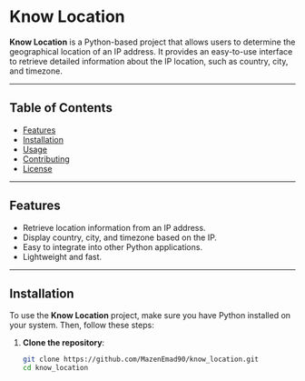 # **Know Location**

**Know Location** is a Python-based project that allows users to determine the geographical location of an IP address. It provides an easy-to-use interface to retrieve detailed information about the IP location, such as country, city, and timezone.

---

## **Table of Contents**

- [Features](#features)
- [Installation](#installation)
- [Usage](#usage)
- [Contributing](#contributing)
- [License](#license)

---

## **Features**

- Retrieve location information from an IP address.
- Display country, city, and timezone based on the IP.
- Easy to integrate into other Python applications.
- Lightweight and fast.

---

## **Installation**

To use the **Know Location** project, make sure you have Python installed on your system. Then, follow these steps:

1. **Clone the repository**:

   ```bash
   git clone https://github.com/MazenEmad90/know_location.git
   cd know_location
